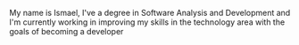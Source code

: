 My name is Ismael, I've a degree in Software Analysis and Development and I'm currently working in improving my skills in the technology area with the goals of becoming a developer
